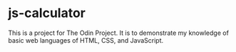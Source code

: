 # js-calculator

This is a project for The Odin Project. It is to demonstrate my knowledge of basic web languages of HTML, CSS, and JavaScript.
